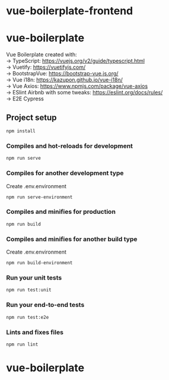 # vue-boilerplate-frontend

# vue-boilerplate
Vue Boilerplate created with:  
    -> TypeScript: https://vuejs.org/v2/guide/typescript.html  
    -> Vuetify: https://vuetifyjs.com/  
    -> BootstrapVue: https://bootstrap-vue.js.org/  
    -> Vue i18n: https://kazupon.github.io/vue-i18n/  
    -> Vue Axios: https://www.npmjs.com/package/vue-axios  
    -> ESlint Airbnb with some tweaks: https://eslint.org/docs/rules/  
    -> E2E Cypress  

## Project setup
```
npm install
```

### Compiles and hot-reloads for development
```
npm run serve
```

### Compiles for another development type
Create .env.environment

```
npm run serve-environment
```

### Compiles and minifies for production
```
npm run build
```

### Compiles and minifies for another build type
Create .env.environment

```
npm run build-environment
```

### Run your unit tests
```
npm run test:unit
```

### Run your end-to-end tests
```
npm run test:e2e
```

### Lints and fixes files
```
npm run lint
```
# vue-boilerplate
